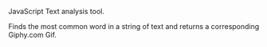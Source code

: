 JavaScript Text analysis tool.

Finds the most common word in a string of text and returns a corresponding Giphy.com Gif.
